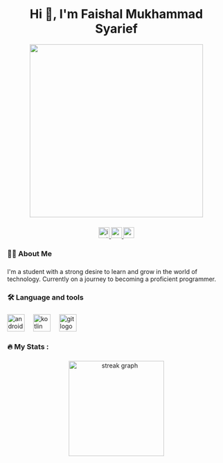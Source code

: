 <h1 align="center">Hi 👋, I'm Faishal Mukhammad Syarief</h1>

<div align="center">
  <img height="400" src="https://i.pinimg.com/originals/44/c7/c1/44c7c1f3fbd68b2151c37af5f08198f1.gif"  />
</div>

###

<div align="center">
  <a href="https://www.instagram.com/_zhalz_/">
    <img src="https://img.shields.io/static/v1?message=Instagram&logo=instagram&label=&color=E1306C&logoColor=white&labelColor=&style=for-the-badge" height="25" alt="instagram logo"  />
  </a>
  <a href="https://www.youtube.com/@faishalmukhammadsyarief5170">
    <img src="https://img.shields.io/static/v1?message=Youtube&logo=youtube&label=&color=FF0000&logoColor=white&labelColor=&style=for-the-badge" height="25" alt="youtube logo"  />
  </a>
  <a href="mailto:faishalmukhammadsyarief@gmail.com">
    <img src="https://img.shields.io/static/v1?message=Gmail&logo=gmail&label=&color=DB4437&logoColor=white&labelColor=&style=for-the-badge" height="25" alt="gmail logo"  />
  </a>
</div>

###

<h3 align="left">👩‍💻  About Me</h3>

###

<p align="left">I'm a student with a strong desire to learn and grow in the world of technology. Currently on a journey to becoming a proficient programmer.</p>

###

<h3 align="left">🛠 Language and tools</h3>

###

<div align="left">
  <img src="https://cdn.jsdelivr.net/gh/devicons/devicon/icons/androidstudio/androidstudio-original.svg" height="40" alt="androidstudio logo"  />
  <img width="12" />
  <img src="https://cdn.jsdelivr.net/gh/devicons/devicon/icons/kotlin/kotlin-original.svg" height="40" alt="kotlin logo"  />
  <img width="12" />
  <img src="https://cdn.jsdelivr.net/gh/devicons/devicon/icons/git/git-original.svg" height="40" alt="git logo"  />
</div>

###

<h3 align="left">🔥   My Stats :</h3>

###

<div align="center">
  <img src="https://streak-stats.demolab.com?user=FaishalMukhammadSyarief&locale=en&mode=daily&theme=dark&hide_border=false&border_radius=5&order=3" height="220" alt="streak graph"  />
</div>

###
